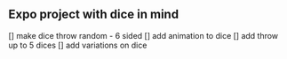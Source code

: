## Expo project with dice in mind
[] make dice throw random - 6 sided
[] add animation to dice
[] add throw up to 5 dices
[] add variations on dice
